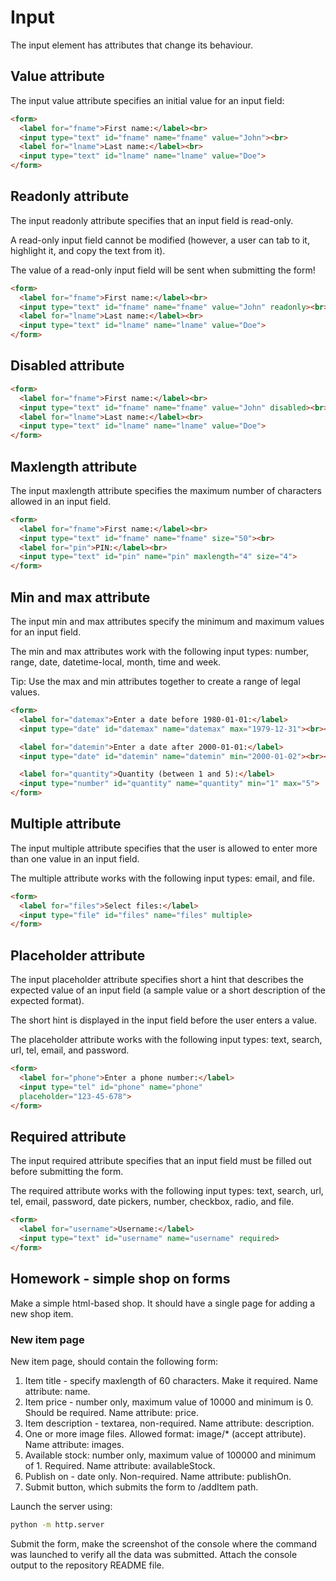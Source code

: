 # Input
The input element has attributes that change its behaviour.

## Value attribute
The input value attribute specifies an initial value for an input field:

```html
<form>
  <label for="fname">First name:</label><br>
  <input type="text" id="fname" name="fname" value="John"><br>
  <label for="lname">Last name:</label><br>
  <input type="text" id="lname" name="lname" value="Doe">
</form>
```

## Readonly attribute
The input readonly attribute specifies that an input field is read-only.

A read-only input field cannot be modified (however, a user can tab to it, highlight it, and copy the text from it).

The value of a read-only input field will be sent when submitting the form!

```html
<form>
  <label for="fname">First name:</label><br>
  <input type="text" id="fname" name="fname" value="John" readonly><br>
  <label for="lname">Last name:</label><br>
  <input type="text" id="lname" name="lname" value="Doe">
</form>
```

## Disabled attribute
```html
<form>
  <label for="fname">First name:</label><br>
  <input type="text" id="fname" name="fname" value="John" disabled><br>
  <label for="lname">Last name:</label><br>
  <input type="text" id="lname" name="lname" value="Doe">
</form>
```

## Maxlength attribute
The input maxlength attribute specifies the maximum number of characters allowed in an input field.

```html
<form>
  <label for="fname">First name:</label><br>
  <input type="text" id="fname" name="fname" size="50"><br>
  <label for="pin">PIN:</label><br>
  <input type="text" id="pin" name="pin" maxlength="4" size="4">
</form>
```

## Min and max attribute
The input min and max attributes specify the minimum and maximum values for an input field.

The min and max attributes work with the following input types: number, range, date, datetime-local, month, time and week.

Tip: Use the max and min attributes together to create a range of legal values.
```html
<form>
  <label for="datemax">Enter a date before 1980-01-01:</label>
  <input type="date" id="datemax" name="datemax" max="1979-12-31"><br><br>

  <label for="datemin">Enter a date after 2000-01-01:</label>
  <input type="date" id="datemin" name="datemin" min="2000-01-02"><br><br>

  <label for="quantity">Quantity (between 1 and 5):</label>
  <input type="number" id="quantity" name="quantity" min="1" max="5">
</form>
```

## Multiple attribute
The input multiple attribute specifies that the user is allowed to enter more than one value in an input field.

The multiple attribute works with the following input types: email, and file.
```html
<form>
  <label for="files">Select files:</label>
  <input type="file" id="files" name="files" multiple>
</form>
```

## Placeholder attribute
The input placeholder attribute specifies short a hint that describes the expected value of an input field (a sample value or a short description of the expected format).

The short hint is displayed in the input field before the user enters a value.

The placeholder attribute works with the following input types: text, search, url, tel, email, and password.

```html
<form>
  <label for="phone">Enter a phone number:</label>
  <input type="tel" id="phone" name="phone"
  placeholder="123-45-678">
</form>
```

## Required attribute
The input required attribute specifies that an input field must be filled out before submitting the form.

The required attribute works with the following input types: text, search, url, tel, email, password, date pickers, number, checkbox, radio, and file.

```html
<form>
  <label for="username">Username:</label>
  <input type="text" id="username" name="username" required>
</form>
```

## Homework - simple shop on forms
Make a simple html-based shop. It should have a single page for adding a new shop item.

### New item page
New item page, should contain the following form:
1. Item title - specify maxlength of 60 characters. Make it required. Name attribute: name.
2. Item price - number only, maximum value of 10000 and minimum is 0. Should be required. Name attribute: price.
3. Item description - textarea, non-required. Name attribute: description.
4. One or more image files. Allowed format: image/* (accept attribute). Name attribute: images.
5. Available stock: number only, maximum value of 100000 and minimum of 1. Required. Name attribute: availableStock.
6. Publish on - date only. Non-required. Name attribute: publishOn.
7. Submit button, which submits the form to /addItem path.

Launch the server using:
```bash
python -m http.server
```
Submit the form, make the screenshot of the console where the command was launched to verify all the data was submitted. Attach the console output to the repository README file.